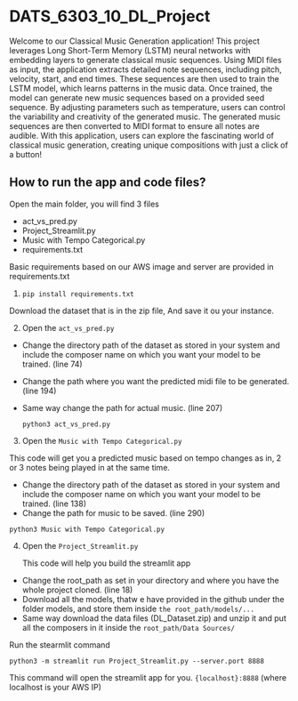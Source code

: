 # DATS_6303_10_DL_Project

Welcome to our Classical Music Generation application! This project leverages Long Short-Term Memory (LSTM) neural networks with embedding layers to generate classical music sequences. Using MIDI files as input, the application extracts detailed note sequences, including pitch, velocity, start, and end times. These sequences are then used to train the LSTM model, which learns patterns in the music data. Once trained, the model can generate new music sequences based on a provided seed sequence. By adjusting parameters such as temperature, users can control the variability and creativity of the generated music. The generated music sequences are then converted to MIDI format to ensure all notes are audible. With this application, users can explore the fascinating world of classical music generation, creating unique compositions with just a click of a button!

## How to run the app and code files?

Open the main folder, you will find 3 files
- act_vs_pred.py
- Project_Streamlit.py
- Music with Tempo Categorical.py
- requirements.txt

Basic requirements based on our AWS image and server are provided in requirements.txt


1. ```pip install requirements.txt```

Download the dataset that is in the zip file, And save it ou your instance.

2. Open the ```act_vs_pred.py```

  
- Change the directory path of the dataset as stored in your system and include the composer name on which you want your model to be trained. (line 74)
- Change the path where you want the predicted midi file to be generated. (line 194)
- Same way change the path for actual music. (line 207)


  ```python3 act_vs_pred.py```


3. Open the ```Music with Tempo Categorical.py```

This code will get you a predicted music based on tempo changes as in, 2 or 3 notes being played in at the same time.

- Change the directory path of the dataset as stored in your system and include the composer name on which you want your model to be trained. (line 138)
- Change the path for music to be saved. (line 290)

```python3 Music with Tempo Categorical.py```

4. Open the ```Project_Streamlit.py```

   This code will help you build the streamlit app

- Change the root_path as set in your directory and where you have the whole project cloned. (line 18)
- Download all the models, thatw e have provided in the github under the folder models, and store them inside ```the root_path/models/...``` 
- Same way download the data files (DL_Dataset.zip) and unzip it and put all the composers in it inside the ```root_path/Data Sources/```

Run the stearmlit command

```python3 -m streamlit run Project_Streamlit.py --server.port 8888```

This command will open the streamlit app for you.
```{localhost}:8888```  (where localhost is your AWS IP)


